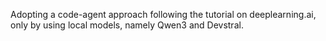 Adopting a code-agent approach following the tutorial on deeplearning.ai, only by using local models, namely Qwen3 and Devstral. 


